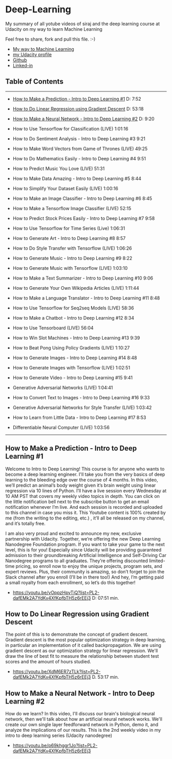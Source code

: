 # Deep-Learning

My summary of all yotube videos of siraj and the deep learning course at Udacity
on my way to learn Machine Learning 

Feel free to share, fork and pull this file. :-) 

+ [My way to Machine Learning](https://schroedi.org)
+ [my Udacity profile](https://profiles.udacity.com/p/8833151869)
+ [Github](https://github.com/ischroedi)
+ [Linked-in](https://www.linkedin.com/in/msc2021/)



## Table of Contents
-------------------------
   
* [How to Make a Prediction - Intro to Deep Learning #1](#how-to-make-a-prediction---intro-to-deep-learning-1) D: 7:52
   
* [How to Do Linear Regression using Gradient Descent](https://github.com/ischroedi/Deep-Learning#how-to-do-linear-regression-using-gradient-descent) D: 53:18
   
* [How to Make a Neural Network - Intro to Deep Learning #2](https://github.com/ischroedi/Deep-Learning#how-to-make-a-neural-network---intro-to-deep-learning-2) D: 9:20
   
* How to Use Tensorflow for Classification (LIVE)
1:01:16
   
* How to Do Sentiment Analysis - Intro to Deep Learning #3
9:21
   
* How to Make Word Vectors from Game of Thrones (LIVE)
49:25
   
* How to Do Mathematics Easily - Intro to Deep Learning #4
9:51
   
* How to Predict Music You Love (LIVE)
51:31
   
* How to Make Data Amazing - Intro to Deep Learning #5
8:44
   
* How to Simplify Your Dataset Easily (LIVE)
1:00:16
   
* How to Make an Image Classifier - Intro to Deep Learning #6
8:45
   
* How to Make a Tensorflow Image Classifier (LIVE)
52:15
   
* How to Predict Stock Prices Easily - Intro to Deep Learning #7
9:58
   
* How to Use Tensorflow for Time Series (Live)
1:06:31
   
* How to Generate Art - Intro to Deep Learning #8
8:57
   
* How to Do Style Transfer with Tensorflow (LIVE)
1:06:26
   
* How to Generate Music - Intro to Deep Learning #9
8:22
   
* How to Generate Music with Tensorflow (LIVE)
1:03:10
   
* How to Make a Text Summarizer - Intro to Deep Learning #10
9:06
   
* How to Generate Your Own Wikipedia Articles (LIVE)
1:11:44
   
* How to Make a Language Translator - Intro to Deep Learning #11
8:48
   
* How to Use Tensorflow for Seq2seq Models (LIVE)
58:36
   
* How to Make a Chatbot - Intro to Deep Learning #12
8:34
   
* How to Use Tensorboard (LIVE)
56:04
   
* How to Win Slot Machines - Intro to Deep Learning #13
9:39
   
* How to Beat Pong Using Policy Gradients (LIVE)
1:10:27
   
* How to Generate Images - Intro to Deep Learning #14
8:48
   
* How to Generate Images with Tensorflow (LIVE)
1:02:51
   
* How to Generate Video - Intro to Deep Learning #15
9:41
   
* Generative Adversarial Networks (LIVE)
1:04:41
   
* How to Convert Text to Images - Intro to Deep Learning #16
9:33
   
* Generative Adversarial Networks for Style Transfer (LIVE)
1:03:42
   
* How to Learn from Little Data - Intro to Deep Learning #17
8:53
   
* Differentiable Neural Computer (LIVE)
1:03:56


-----
## How to Make a Prediction - Intro to Deep Learning #1

Welcome to Intro to Deep Learning! This course is for anyone who wants to become a deep learning engineer. I'll take you from the very basics of deep learning to the bleeding edge over the course of 4 months. In this video, we’ll predict an animal’s body weight given it’s brain weight using linear regression via 10 lines of Python. I’ll have a live session every Wednesday at 10 AM PST that covers my weekly video topics in depth. You can click on the little notification bell next to the subscribe button to get an email notification whenever I’m live. And each session is recorded and uploaded to this channel in case you miss it. This Youtube content is 100% created by me (from the writing to the editing, etc.) , it’ll all be released on my channel, and it’s totally free.

I am also very proud and excited to announce my new, exclusive partnership with Udacity. Together, we’re offering the new Deep Learning Nanodegree Foundation program. If you want to take your game to the next level, this is for you! Especially since Udacity will be providing guaranteed admission to their groundbreaking Artificial Intelligence and Self-Driving Car Nanodegree programs to all graduates. They’re offering discounted limited-time pricing, so enroll now to enjoy the unique projects, program sets, and expert reviews. Plus, their community is amazing, so don’t forget to join the Slack channel after you enroll (I’ll be in there too!) And hey, I’m getting paid a small royalty from each enrollment, so let’s do this together!

+ https://youtu.be/vOppzHpvTiQ?list=PL2-dafEMk2A7YdKv4XfKpfbTH5z6rEEj3 D: 07:51 min.

## How to Do Linear Regression using Gradient Descent

The point of this is to demonstrate the concept of gradient descent. Gradient descent is the most popular optimization strategy in deep learning, in particular an implementation of it called backpropagation. We are using gradient descent as our optimization strategy for linear regression. We'll draw the line of best fit to measure the relationship between student test scores and the amount of hours studied. 

+ https://youtu.be/XdM6ER7zTLk?list=PL2-dafEMk2A7YdKv4XfKpfbTH5z6rEEj3 D. 53:17 min.


## How to Make a Neural Network - Intro to Deep Learning #2

How do we learn? In this video, I'll discuss our brain's biological neural network, then we'll talk about how an artificial neural network works. We'll create our own single layer feedforward network in Python, demo it, and analyze the implications of our results. This is the 2nd weekly video in my intro to deep learning series (Udacity nanodegree) 

+ https://youtu.be/p69khggr1Jo?list=PL2-dafEMk2A7YdKv4XfKpfbTH5z6rEEj3